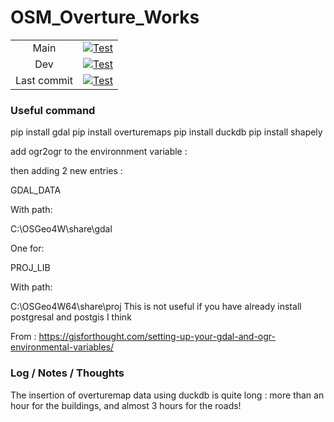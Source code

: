 # OSM_Overture_Works

|   |   |
|:---:|:---:|
| Main  | [![Test](https://github.com/LocationMind/OSM_Overture_Works/actions/workflows/action.yml/badge.svg?branch=main)](https://github.com/LocationMind/OSM_Overture_Works/actions/workflows/action.yml?query=branch%3Amain)  |
| Dev  | [![Test](https://github.com/LocationMind/OSM_Overture_Works/actions/workflows/action.yml/badge.svg?branch=dev)](https://github.com/LocationMind/OSM_Overture_Works/actions/workflows/action.yml?query=branch%3Adev)  |
| Last commit | [![Test](https://github.com/LocationMind/OSM_Overture_Works/actions/workflows/action.yml/badge.svg)](https://github.com/LocationMind/OSM_Overture_Works/actions/workflows/action.yml) |

### Useful command

pip install gdal
pip install overturemaps
pip install duckdb
pip install shapely

add ogr2ogr to the environnment variable : 

then adding 2 new entries : 

GDAL_DATA

With path:

C:\OSGeo4W\share\gdal

One for:

PROJ_LIB

With path:

C:\OSGeo4W64\share\proj
This is not useful if you have already install postgresal and postgis I think

From : https://gisforthought.com/setting-up-your-gdal-and-ogr-environmental-variables/

### Log / Notes / Thoughts

The insertion of overturemap data using duckdb is quite long : more than an hour for the buildings, and almost 3 hours for the roads!

